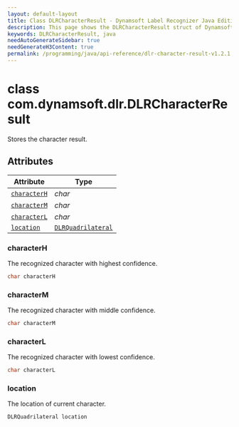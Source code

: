 ```yaml
---
layout: default-layout
title: Class DLRCharacterResult - Dynamsoft Label Recognizer Java Edition
description: This page shows the DLRCharacterResult struct of Dynamsoft Label Recognition for Java Language.
keywords: DLRCharacterResult, java
needAutoGenerateSidebar: true
needGenerateH3Content: true
permalink: /programming/java/api-reference/dlr-character-result-v1.2.1.html
---
```



# class com.dynamsoft.dlr.DLRCharacterResult
Stores the character result.
  

## Attributes
  
| Attribute | Type |
|---------- | ---- |
| [`characterH`](#characterh) | *char* |
| [`characterM`](#characterm) | *char* |
| [`characterL`](#characterl) | *char* |
| [`location`](#location) | [`DLRQuadrilateral`](dlr-quadrilateral.html) |


### characterH
The recognized character with highest confidence.

```java
char characterH
```

### characterM
The recognized character with middle confidence.

```java
char characterM
```

### characterL
The recognized character with lowest confidence.

```java
char characterL
```

### location
The location of current character.

```java
DLRQuadrilateral location
```
